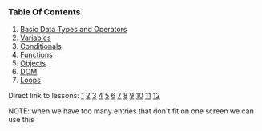 ### Table Of Contents

1. [Basic Data Types and Operators](#basic-data-types)
2. [Variables](#variables)
3. [Conditionals](#if)
5. [Functions](#lesson5)
7. [Objects](#lesson7)
8. [DOM](#lesson9)
9. [Loops](#lesson12)

Direct link to lessons: [1](#lesson1) [2](#lesson2) [3](#lesson3) [4](#lesson4) [5](#lesson5) [6](#lesson6) [7](#lesson7) [8](#lesson8) [9](#lesson9) [10](#lesson10) [11](#lesson11) [12](#lesson12)

NOTE: when we have too many entries that don't fit on one screen we can use this <!-- .slide: style="font-size:80%" -->
